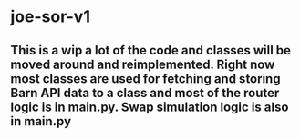 # joe-sor-v1

## This is a wip a lot of the code and classes will be moved around and reimplemented. Right now most classes are used for fetching and storing Barn API data to a class and most of the router logic is in main.py. Swap simulation logic is also in main.py
